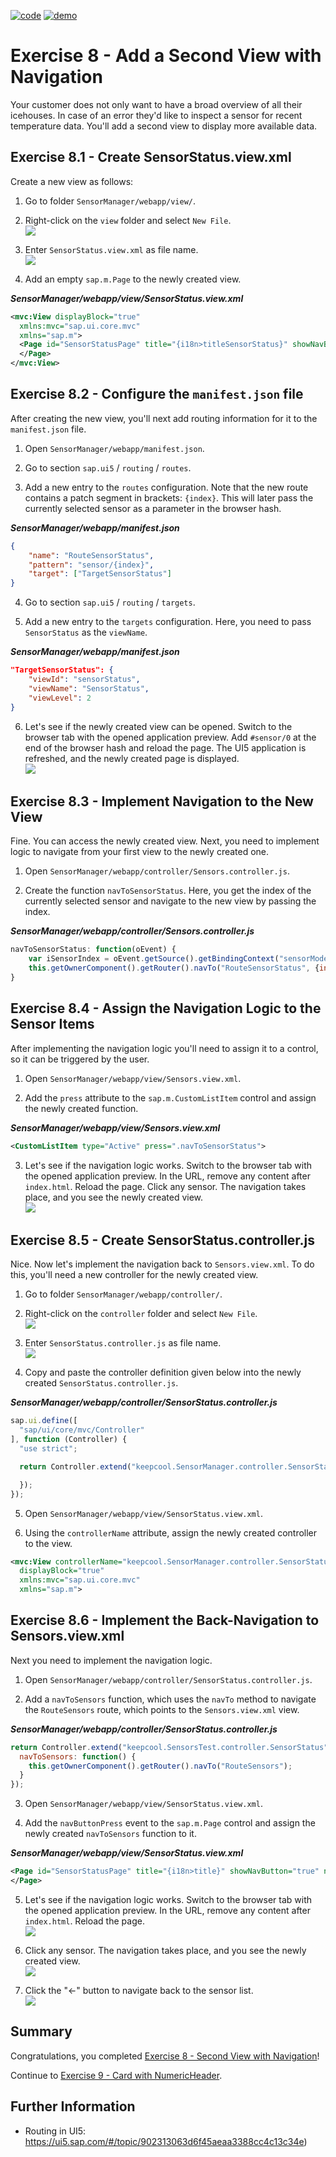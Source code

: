 [![code](https://flat.badgen.net/badge/code/available/green?icon=github)](https://github.com/SAP-samples/teched2020-DEV164/tree/code/ex8/TechEd2020)
[![demo](https://flat.badgen.net/badge/demo/deployed/blue?icon=chrome)](https://sap-samples.github.io/teched2020-dev164/exercises/ex8/TechEd2020/SensorManager/webapp/)

# Exercise 8 - Add a Second View with Navigation

Your customer does not only want to have a broad overview of all their icehouses. In case of an error they'd like to inspect a sensor for recent temperature data. You'll add a second view to display more available data.

## Exercise 8.1 - Create SensorStatus.view.xml

Create a new view as follows:

1. Go to folder `SensorManager/webapp/view/`.

2. Right-click on the `view` folder and select `New File`.
<br>![](images/08_01_0010.png)

3. Enter `SensorStatus.view.xml` as file name.
<br>![](images/08_01_0020.png)

4. Add an empty `sap.m.Page` to the newly created view.

***SensorManager/webapp/view/SensorStatus.view.xml***

````xml
<mvc:View displayBlock="true"
  xmlns:mvc="sap.ui.core.mvc"
  xmlns="sap.m">
  <Page id="SensorStatusPage" title="{i18n>titleSensorStatus}" showNavButton="true">
  </Page>
</mvc:View>
````

## Exercise 8.2 - Configure the `manifest.json` file

After creating the new view, you'll next add routing information for it to the `manifest.json` file.

1. Open `SensorManager/webapp/manifest.json`.

2. Go to section `sap.ui5` / `routing` / `routes`.

3. Add a new entry to the `routes` configuration. Note that the new route contains a patch segment in brackets: `{index}`. This will later pass the currently selected sensor as a parameter in the browser hash.

***SensorManager/webapp/manifest.json***

````json
{
    "name": "RouteSensorStatus",
    "pattern": "sensor/{index}",
    "target": ["TargetSensorStatus"]
}
````

4. Go to section `sap.ui5` / `routing` / `targets`.

5. Add a new entry to the `targets` configuration. Here, you need to pass `SensorStatus` as the `viewName`.

***SensorManager/webapp/manifest.json***

````json
"TargetSensorStatus": {
    "viewId": "sensorStatus",
    "viewName": "SensorStatus",
    "viewLevel": 2
}
````

6. Let's see if the newly created view can be opened. Switch to the browser tab with the opened application preview. Add `#sensor/0` at the end of the browser hash and reload the page. The UI5 application is refreshed, and the newly created page is displayed.
<br>![](images/08_02_0010.png)

## Exercise 8.3 - Implement Navigation to the New View

Fine. You can access the newly created view. Next, you need to implement logic to navigate from your first view to the newly created one.

1. Open `SensorManager/webapp/controller/Sensors.controller.js`.

2. Create the function `navToSensorStatus`. Here, you get the index of the currently selected sensor and navigate to the new view by passing the index.

***SensorManager/webapp/controller/Sensors.controller.js***

````js
navToSensorStatus: function(oEvent) {
    var iSensorIndex = oEvent.getSource().getBindingContext("sensorModel").getProperty("index");
    this.getOwnerComponent().getRouter().navTo("RouteSensorStatus", {index: iSensorIndex});
}
````

## Exercise 8.4 - Assign the Navigation Logic to the Sensor Items

After implementing the navigation logic you'll need to assign it to a control, so it can be triggered by the user.

1. Open `SensorManager/webapp/view/Sensors.view.xml`.

2. Add the `press` attribute to the `sap.m.CustomListItem` control and assign the newly created function.

***SensorManager/webapp/view/Sensors.view.xml***

````xml
<CustomListItem type="Active" press=".navToSensorStatus">
````

3. Let's see if the navigation logic works. Switch to the browser tab with the opened application preview. In the URL, remove any content after `index.html`. Reload the page. Click any sensor. The navigation takes place, and you see the newly created view.
<br>![](images/08_04_0010.png)

## Exercise 8.5 - Create SensorStatus.controller.js
Nice. Now let's implement the navigation back to `Sensors.view.xml`. To do this, you'll need a new controller for the newly created view.

1. Go to folder `SensorManager/webapp/controller/`.

2. Right-click on the `controller` folder and select `New File`.
<br>![](images/08_05_0010.png)

3. Enter `SensorStatus.controller.js` as file name.
<br>![](images/08_05_0020.png)

4. Copy and paste the controller definition given below into the newly created `SensorStatus.controller.js`.

***SensorManager/webapp/controller/SensorStatus.controller.js***

````js
sap.ui.define([
  "sap/ui/core/mvc/Controller"
], function (Controller) {
  "use strict";

  return Controller.extend("keepcool.SensorManager.controller.SensorStatus", {

  });
});
````

5. Open `SensorManager/webapp/view/SensorStatus.view.xml`.

6. Using the `controllerName` attribute, assign the newly created controller to the view.

````xml
<mvc:View controllerName="keepcool.SensorManager.controller.SensorStatus" 
  displayBlock="true" 
  xmlns:mvc="sap.ui.core.mvc" 
  xmlns="sap.m">
````

## Exercise 8.6 - Implement the Back-Navigation to Sensors.view.xml

Next you need to implement the navigation logic.

1. Open `SensorManager/webapp/controller/SensorStatus.controller.js`.

2. Add a `navToSensors` function, which uses the `navTo` method to navigate the `RouteSensors` route, which points to the `Sensors.view.xml` view.

***SensorManager/webapp/controller/SensorStatus.controller.js***

````js
return Controller.extend("keepcool.SensorsTest.controller.SensorStatus", {
  navToSensors: function() {
    this.getOwnerComponent().getRouter().navTo("RouteSensors");
  }
});
````

3. Open `SensorManager/webapp/view/SensorStatus.view.xml`.

4. Add the `navButtonPress` event to the `sap.m.Page` control and assign the newly created `navToSensors` function to it.

***SensorManager/webapp/view/SensorStatus.view.xml***

````xml
<Page id="SensorStatusPage" title="{i18n>title}" showNavButton="true" navButtonPress=".navToSensors">
</Page>
````

5. Let's see if the navigation logic works. Switch to the browser tab with the opened application preview. In the URL, remove any content after `index.html`. Reload the page. 
<br>![](images/08_06_0010.png)

6. Click any sensor. The navigation takes place, and you see the newly created view.
<br>![](images/08_06_0020.png)

7. Click the "&#8592;" button to navigate back to the sensor list.
<br>![](images/08_06_0030.png)

## Summary

Congratulations, you completed [Exercise 8 - Second View with Navigation](#exercise-8---second-view-with-navigation)!

Continue to [Exercise 9 - Card with NumericHeader](../ex9/README.md).


## Further Information

* Routing in UI5: https://ui5.sap.com/#/topic/902313063d6f45aeaa3388cc4c13c34e)
